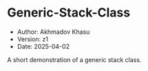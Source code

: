 # Generic-Stack-Class
- Author: Akhmadov Khasu
- Version: z1
- Date: 2025-04-02

A short demonstration of a generic stack class.
